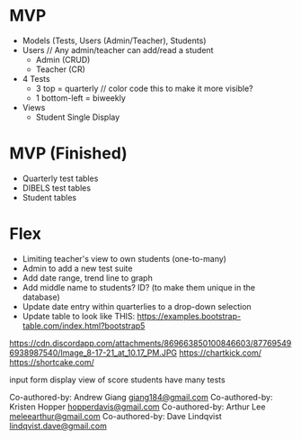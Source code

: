 # MVP
* Models (Tests, Users (Admin/Teacher), Students)
* Users // Any admin/teacher can add/read a student
  * Admin (CRUD)
  * Teacher (CR)
* 4 Tests
  * 3 top = quarterly // color code this to make it more visible?
  * 1 bottom-left = biweekly
* Views
  * Student Single Display

# MVP (Finished)
* Quarterly test tables
* DIBELS test tables
* Student tables


# Flex
* Limiting teacher's view to own students (one-to-many)
* Admin to add a new test suite
* Add date range, trend line to graph
* Add middle name to students? ID? (to make them unique in the database)
* Update date entry within quarterlies to a drop-down selection
* Update table to look like THIS: https://examples.bootstrap-table.com/index.html?bootstrap5

https://cdn.discordapp.com/attachments/869663850100846603/877695496938987540/Image_8-17-21_at_10.17_PM.JPG 
https://chartkick.com/
https://shortcake.com/

input form
display view of score
students have many tests



Co-authored-by: Andrew Giang <giang184@gmail.com>
Co-authored-by: Kristen Hopper <hopperdavis@gmail.com>
Co-authored-by: Arthur Lee <meleearthur@gmail.com>
Co-authored-by: Dave Lindqvist <lindqvist.dave@gmail.com>